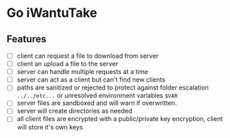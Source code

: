 # Go iWantuTake

## Features
- [ ] client can  request a file to download from server
- [ ] client an upload a file to the server
- [ ] server can handle multiple requests at a time
- [ ] server can act as a client but can't find new clients
- [ ] paths are sanitized or rejected to protect against folder escalation `../../etc...` or unresolved environment variables `$VAR`
- [ ] server files are sandboxed and will warn if overwritten. 
- [ ] server will create directories as needed 
- [ ] all client files are encrypted with a public/private key encryption, client will store it's own keys
